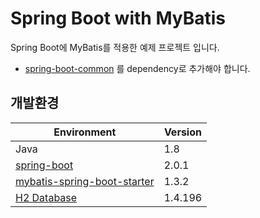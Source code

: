 # Spring Boot with MyBatis
Spring Boot에 MyBatis를 적용한 예제 프로젝트 입니다.
- [spring-boot-common](https://github.com/joyoungc/spring-boot-sample-project/tree/master/spring-boot-common) 를 dependency로 추가해야 합니다.

## 개발환경
| Environment |  Version |
| ----- | ----- |
| Java | 1.8 |
| [spring-boot](https://github.com/spring-projects/spring-boot) | 2.0.1 |
| [mybatis-spring-boot-starter](https://github.com/mybatis/spring-boot-starter) | 1.3.2 |
| [H2 Database](http://www.h2database.com) | 1.4.196 |
